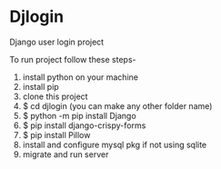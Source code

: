 # Djlogin
Django user login project 

To run project follow these steps-

1. install python on your machine
2. install pip
3. clone this project
4. $ cd djlogin (you can make any other folder name)
5. $ python -m pip install Django
6. $ pip install django-crispy-forms
7. $ pip install Pillow
8. install and configure mysql pkg if not using sqlite
9. migrate and run server
